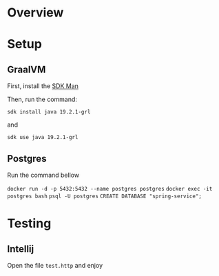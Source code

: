 # Overview

# Setup

## GraalVM

First, install the [SDK Man]

Then, run the command:

`sdk install java 19.2.1-grl`

and

`sdk use java 19.2.1-grl`

[SDK Man]: https://sdkman.io/

## Postgres

Run the command bellow

`docker run -d -p 5432:5432 --name postgres postgres`
`docker exec -it postgres bash`
`psql -U postgres`
`CREATE DATABASE "spring-service";`

# Testing

## Intellij

Open the file `test.http` and enjoy
